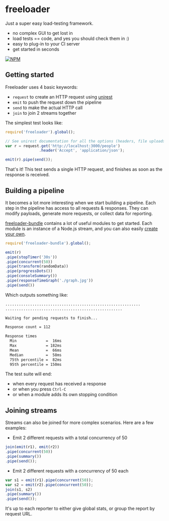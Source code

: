 # freeloader

Just a super easy load-testing framework.

- no complex GUI to get lost in
- load tests == code, and yes you should check them in :)
- easy to plug-in to your CI server
- get started in seconds

[![NPM](https://nodei.co/npm/freeloader.svg)](http://www.npmjs.org/package/freeloader)

## Getting started

Freeloader uses 4 basic keywords:

- `request` to create an HTTP request using [unirest](https://github.com/mashape/unirest-nodejs)
- `emit` to push the request down the pipeline
- `send` to make the actual HTTP call
- `join` to join 2 streams together

The simplest test looks like:

```js
require('freeloader').global();

// See unirest documentation for all the options (headers, file uploads...)
var r = request.get('http://localhost:3000/people')
               .header('Accept', 'application/json');

emit(r).pipe(send());
```

That's it! This test sends a single HTTP request, and finishes as soon as the response is received.

## Building a pipeline

It becomes a lot more interesting when we start building a pipeline. Each step in the pipeline has access to all requests & responses. They can modify payloads, generate more requests, or collect data for reporting.

[freeloader-bundle](http://github.com/rprieto/freeloader-bundle) contains a lot of useful modules to get started. Each module is an instance of a Node.js stream, and you can also easily [create your own](https://github.com/rprieto/freeloader-stream).

```js
require('freeloader-bundle').global();

emit(r)
.pipe(stopTimer('30s'))
.pipe(concurrent(50))
.pipe(transform(randomData))
.pipe(progressDots())
.pipe(consoleSummary())
.pipe(responseTimeGraph('./graph.jpg'))
.pipe(send())
```

Which outputs something like:

```bash
............................................................
....................................................

Waiting for pending requests to finish...

Response count = 112

Response times
  Min             =  16ms
  Max             = 182ms
  Mean            =  66ms
  Median          =  58ms
  75th percentile =  82ms
  95th percentile = 150ms
```

The test suite will end:

- when every request has received a response
- or when you press `Ctrl-C`
- or when a module adds its own stopping condition

## Joining streams

Streams can also be joined for more complex scenarios. Here are a few examples:

- Emit 2 different requests with a total concurrency of 50

```js
join(emit(r1), emit(r2))
.pipe(concurrent(50))
.pipe(summary())
.pipe(send());
```

- Emit 2 different requests with a concurrency of 50 each

```js
var s1 = emit(r1).pipe(concurrent(50));
var s2 = emit(r2).pipe(concurrent(50));
join(s1, s2)
.pipe(summary())
.pipe(send());
```

It's up to each reporter to either give global stats, or group the report by request URL.
